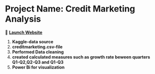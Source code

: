# Project Name: Credit Marketing Analysis  
🔗 **[Launch Website](https://frontend-miv7.onrender.com)**
 1.   **Kaggle-data source**
 2.   **creditmarketing.csv-file**
 3.   **Performed Data cleaning**
 4.   **created calculated measures such as growth rate beween quarters Q1-Q2,Q2-Q3 and Q1-Q3**
 5.  **Power Bi for visualization**
    
